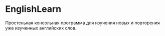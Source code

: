 # EnglishLearn
Простенькая консольная программа для изучения новых и повторения уже изученных английских слов.
